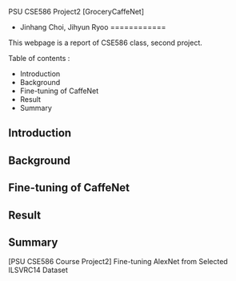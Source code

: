 PSU CSE586 Project2 [GroceryCaffeNet]
- Jinhang Choi, Jihyun Ryoo
============

This webpage is a report of CSE586 class, second project.

Table of contents :
  * Introduction
  * Background
  * Fine-tuning of CaffeNet
  * Result
  * Summary

Introduction
------------

Background
------------

Fine-tuning of CaffeNet
------------

Result
------------

Summary
------------
[PSU CSE586 Course Project2] Fine-tuning AlexNet from Selected ILSVRC14 Dataset
